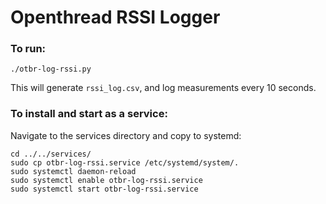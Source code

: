 Openthread RSSI Logger
======================

### To run:

```
./otbr-log-rssi.py
```

This will generate `rssi_log.csv`, and log measurements every 10 seconds.

### To install and start as a service:

Navigate to the services directory and copy to systemd:

```
cd ../../services/
sudo cp otbr-log-rssi.service /etc/systemd/system/.
sudo systemctl daemon-reload
sudo systemctl enable otbr-log-rssi.service
sudo systemctl start otbr-log-rssi.service
```
